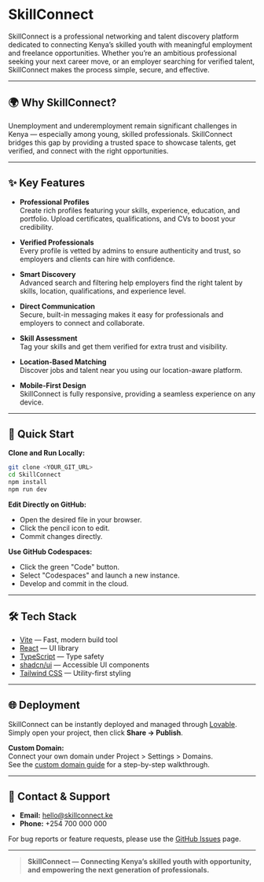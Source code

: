 # SkillConnect

SkillConnect is a professional networking and talent discovery platform dedicated to connecting Kenya’s skilled youth with meaningful employment and freelance opportunities. Whether you’re an ambitious professional seeking your next career move, or an employer searching for verified talent, SkillConnect makes the process simple, secure, and effective.

---

## 🌍 Why SkillConnect?

Unemployment and underemployment remain significant challenges in Kenya — especially among young, skilled professionals. SkillConnect bridges this gap by providing a trusted space to showcase talents, get verified, and connect with the right opportunities.

---

## ✨ Key Features

- **Professional Profiles**  
  Create rich profiles featuring your skills, experience, education, and portfolio. Upload certificates, qualifications, and CVs to boost your credibility.

- **Verified Professionals**  
  Every profile is vetted by admins to ensure authenticity and trust, so employers and clients can hire with confidence.

- **Smart Discovery**  
  Advanced search and filtering help employers find the right talent by skills, location, qualifications, and experience level.

- **Direct Communication**  
  Secure, built-in messaging makes it easy for professionals and employers to connect and collaborate.

- **Skill Assessment**  
  Tag your skills and get them verified for extra trust and visibility.

- **Location-Based Matching**  
  Discover jobs and talent near you using our location-aware platform.

- **Mobile-First Design**  
  SkillConnect is fully responsive, providing a seamless experience on any device.

---

## 🚀 Quick Start

**Clone and Run Locally:**
```sh
git clone <YOUR_GIT_URL>
cd SkillConnect
npm install
npm run dev
```

**Edit Directly on GitHub:**
- Open the desired file in your browser.
- Click the pencil icon to edit.
- Commit changes directly.

**Use GitHub Codespaces:**
- Click the green "Code" button.
- Select "Codespaces" and launch a new instance.
- Develop and commit in the cloud.

---

## 🛠 Tech Stack

- [Vite](https://vitejs.dev/) — Fast, modern build tool
- [React](https://react.dev/) — UI library
- [TypeScript](https://www.typescriptlang.org/) — Type safety
- [shadcn/ui](https://ui.shadcn.com/) — Accessible UI components
- [Tailwind CSS](https://tailwindcss.com/) — Utility-first styling

---

## 🌐 Deployment

SkillConnect can be instantly deployed and managed through [Lovable](https://lovable.dev/projects/3c2db3b7-9ce3-4e87-be25-6ad6f86d43a6). Simply open your project, then click **Share → Publish**.

**Custom Domain:**  
Connect your own domain under Project > Settings > Domains.  
See the [custom domain guide](https://docs.lovable.dev/tips-tricks/custom-domain#step-by-step-guide) for a step-by-step walkthrough.

---

## 🤝 Contact & Support

- **Email:** hello@skillconnect.ke
- **Phone:** +254 700 000 000

For bug reports or feature requests, please use the [GitHub Issues](https://github.com/SHEMNDARONGUGI/SkillConnect/issues) page.

---

> **SkillConnect — Connecting Kenya’s skilled youth with opportunity, and empowering the next generation of professionals.**
